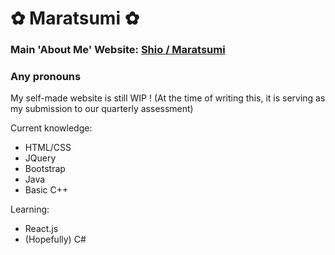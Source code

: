 # ✿ Maratsumi ✿
### Main 'About Me' Website: [Shio / Maratsumi](https://shio-info.carrd.co/)

### Any pronouns

My self-made website is still WIP ! (At the time of writing this, it is serving as my submission to our quarterly assessment)

Current knowledge:
* HTML/CSS
* JQuery
* Bootstrap
* Java
* Basic C++

Learning:
* React.js
* (Hopefully) C#
